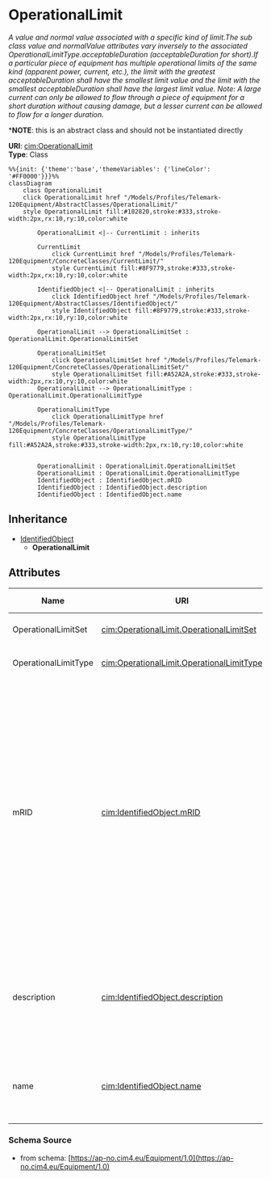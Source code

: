 # OperationalLimit

_A value and normal value associated with a specific kind of limit.The sub class value and normalValue attributes vary inversely to the associated OperationalLimitType.acceptableDuration (acceptableDuration for short).If a particular piece of equipment has multiple operational limits of the same kind (apparent power, current, etc.), the limit with the greatest acceptableDuration shall have the smallest limit value and the limit with the smallest acceptableDuration shall have the largest limit value.  Note: A large current can only be allowed to flow through a piece of equipment for a short duration without causing damage, but a lesser current can be allowed to flow for a longer duration._

*__NOTE__: this is an abstract class and should not be instantiated directly

**URI**: [cim:OperationalLimit](https://cim.ucaiug.io/ns#OperationalLimit)<br />
**Type**: Class

```mermaid
%%{init: {'theme':'base','themeVariables': {'lineColor': '#FF0000'}}}%%
classDiagram
    class OperationalLimit
    click OperationalLimit href "/Models/Profiles/Telemark-120Equipment/AbstractClasses/OperationalLimit/"
    style OperationalLimit fill:#102820,stroke:#333,stroke-width:2px,rx:10,ry:10,color:white

        OperationalLimit <|-- CurrentLimit : inherits

        CurrentLimit
            click CurrentLimit href "/Models/Profiles/Telemark-120Equipment/ConcreteClasses/CurrentLimit/"
            style CurrentLimit fill:#8F9779,stroke:#333,stroke-width:2px,rx:10,ry:10,color:white
     
        IdentifiedObject <|-- OperationalLimit : inherits
            click IdentifiedObject href "/Models/Profiles/Telemark-120Equipment/AbstractClasses/IdentifiedObject/"
            style IdentifiedObject fill:#8F9779,stroke:#333,stroke-width:2px,rx:10,ry:10,color:white

        OperationalLimit --> OperationalLimitSet : OperationalLimit.OperationalLimitSet

        OperationalLimitSet
            click OperationalLimitSet href "/Models/Profiles/Telemark-120Equipment/ConcreteClasses/OperationalLimitSet/"
            style OperationalLimitSet fill:#A52A2A,stroke:#333,stroke-width:2px,rx:10,ry:10,color:white
        OperationalLimit --> OperationalLimitType : OperationalLimit.OperationalLimitType

        OperationalLimitType
            click OperationalLimitType href "/Models/Profiles/Telemark-120Equipment/ConcreteClasses/OperationalLimitType/"
            style OperationalLimitType fill:#A52A2A,stroke:#333,stroke-width:2px,rx:10,ry:10,color:white


        OperationalLimit : OperationalLimit.OperationalLimitSet
        OperationalLimit : OperationalLimit.OperationalLimitType
        IdentifiedObject : IdentifiedObject.mRID
        IdentifiedObject : IdentifiedObject.description
        IdentifiedObject : IdentifiedObject.name
```

## Inheritance
* [IdentifiedObject](IdentifiedObject.md)
    * **OperationalLimit**

## Attributes
| Name | URI | Cardinality and Range | Description | Inheritance |
| ---  | --- | --- | --- | --- |
| OperationalLimitSet | [cim:OperationalLimit.OperationalLimitSet](https://cim.ucaiug.io/ns#OperationalLimit.OperationalLimitSet) | 0..1 OperationalLimitSet | The limit set to which the limit values belong. | direct |
| OperationalLimitType | [cim:OperationalLimit.OperationalLimitType](https://cim.ucaiug.io/ns#OperationalLimit.OperationalLimitType) | 0..1 OperationalLimitType | The limit type associated with this limit. | direct |
| mRID | [cim:IdentifiedObject.mRID](https://cim.ucaiug.io/ns#IdentifiedObject.mRID) | 0..1 string | Master resource identifier issued by a model authority. The mRID is unique within an exchange context. Global uniqueness is easily achieved by using a UUID, as specified in RFC 4122, for the mRID. The use of UUID is strongly recommended.For CIMXML data files in RDF syntax conforming to IEC 61970-552, the mRID is mapped to rdf:ID or rdf:about attributes that identify CIM object elements. | IdentifiedObject |
| description | [cim:IdentifiedObject.description](https://cim.ucaiug.io/ns#IdentifiedObject.description) | 0..1 string | The description is a free human readable text describing or naming the object. It may be non unique and may not correlate to a naming hierarchy. | IdentifiedObject |
| name | [cim:IdentifiedObject.name](https://cim.ucaiug.io/ns#IdentifiedObject.name) | 0..1 string | The name is any free human readable and possibly non unique text naming the object. | IdentifiedObject |

### Schema Source
* from schema: [https://ap-no.cim4.eu/Equipment/1.0](https://ap-no.cim4.eu/Equipment/1.0)
